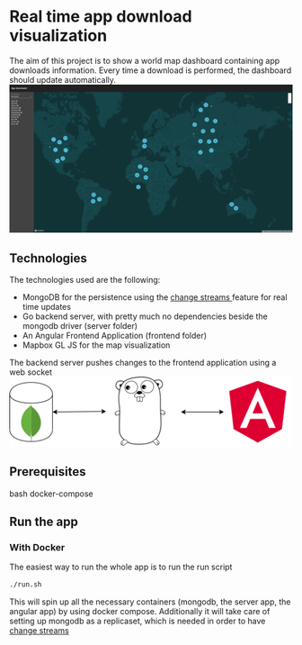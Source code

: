 # Real time app download visualization

The aim of this project is to show a world map dashboard containing app downloads information.
Every time a download is performed, the dashboard should update automatically.
![real time dashboard](real-time-dashboard.png)


## Technologies
The technologies used are the following:
- MongoDB for the persistence using the [change streams ](https://www.mongodb.com/blog/post/an-introduction-to-change-streams)
 feature for real time updates
- Go backend server, with pretty much no dependencies beside the mongodb driver (server folder)
- An Angular Frontend Application (frontend folder)
- Mapbox GL JS for the map visualization

The backend server pushes changes to the frontend application using a web socket
![architecture overview](architecture-overview.png)

## Prerequisites
bash
docker-compose 

## Run the app

### With Docker
The easiest way to run the whole app is to run the run script
```bash
./run.sh
```

This will spin up all the necessary containers (mongodb, the server app, the angular app) by using docker compose.
Additionally it will take care of setting up mongodb as a replicaset, which is needed in order to have [change streams ](https://www.mongodb.com/blog/post/an-introduction-to-change-streams)
